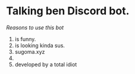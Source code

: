 # Talking ben Discord bot.

*Reasons to use this bot*

1. is funny.
2. is looking kinda sus.
3. sugoma.xyz
4. 
5. developed by a total idiot